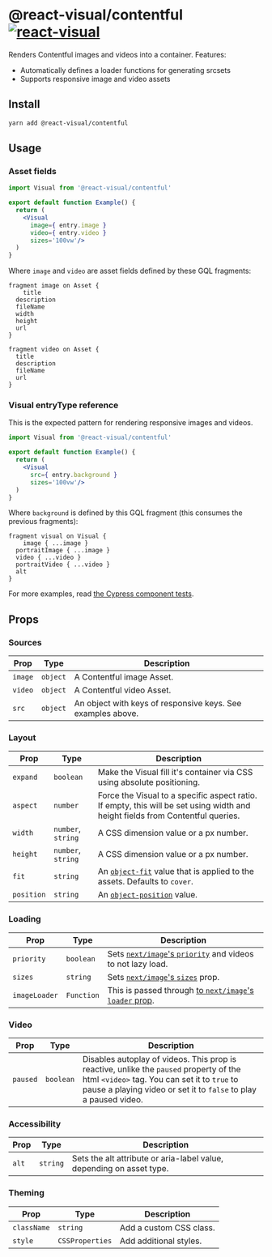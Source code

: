 # @react-visual/contentful [![react-visual](https://img.shields.io/endpoint?url=https://cloud.cypress.io/badge/simple/fn6c7w&style=flat&logo=cypress)](https://cloud.cypress.io/projects/fn6c7w/runs)

Renders Contentful images and videos into a container.  Features:

- Automatically defines a loader functions for generating srcsets
- Supports responsive image and video assets

## Install

```sh
yarn add @react-visual/contentful
```

## Usage

### Asset fields

```jsx
import Visual from '@react-visual/contentful'

export default function Example() {
  return (
    <Visual
      image={ entry.image }
      video={ entry.video }
      sizes='100vw'/>
  )
}
```

Where `image` and `video` are asset fields defined by these GQL fragments:

```gql
fragment image on Asset {
	title
  description
  fileName
  width
  height
  url
}

fragment video on Asset {
  title
  description
  fileName
  url
}
```

### Visual entryType reference

This is the expected pattern for rendering responsive images and videos.

```jsx
import Visual from '@react-visual/contentful'

export default function Example() {
  return (
    <Visual
      src={ entry.background }
      sizes='100vw'/>
  )
}
```

Where `background` is defined by this GQL fragment (this consumes the previous fragments):

```gql
fragment visual on Visual {
	image { ...image }
  portraitImage { ...image }
  video { ...video }
  portraitVideo { ...video }
  alt
}
```

For more examples, read [the Cypress component tests](./cypress/component).

## Props

### Sources

| Prop | Type | Description
| -- | -- | --
| `image` | `object` | A Contentful image Asset.
| `video` | `object` | A Contentful video Asset.
| `src` | `object` | An object with keys of responsive keys.  See examples above.

### Layout

| Prop | Type | Description
| -- | -- | --
| `expand` | `boolean` | Make the Visual fill it's container via CSS using absolute positioning.
| `aspect` | `number` | Force the Visual to a specific aspect ratio. If empty, this will be set using width and height fields from Contentful queries.
| `width` | `number`, `string` | A CSS dimension value or a px number.
| `height` | `number`, `string` | A CSS dimension value or a px number.
| `fit` | `string` | An [`object-fit`](https://developer.mozilla.org/en-US/docs/Web/CSS/object-fit) value that is applied to the assets.  Defaults to `cover`.
| `position` | `string` | An [`object-position`](https://developer.mozilla.org/en-US/docs/Web/CSS/object-position) value.

### Loading

| Prop | Type | Description
| -- | -- | --
| `priority` | `boolean` | Sets [`next/image`'s `priority`](https://nextjs.org/docs/pages/api-reference/components/image#priority) and videos to not lazy load.
| `sizes` | `string` | Sets [`next/image`'s `sizes`](https://nextjs.org/docs/pages/api-reference/components/image#sizes) prop.
| `imageLoader` | `Function` | This is passed through [to `next/image`'s `loader` prop](https://nextjs.org/docs/app/api-reference/components/image#loader).

### Video

| Prop | Type | Description
| -- | -- | --
| `paused` | `boolean` | Disables autoplay of videos. This prop is reactive, unlike the `paused` property of the html `<video>` tag.  You can set it to `true` to pause a playing video or set it to `false` to play a paused video.


### Accessibility

| Prop | Type | Description
| -- | -- | --
| `alt` | `string` | Sets the  alt attribute or aria-label value, depending on asset type.

### Theming

| Prop | Type | Description
| -- | -- | --
| `className` | `string` | Add a custom CSS class.
| `style` | `CSSProperties` | Add additional styles.
